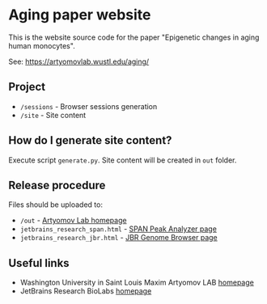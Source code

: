Aging paper website
===================
This is the website source code for the paper "Epigenetic changes in aging human monocytes".

See: https://artyomovlab.wustl.edu/aging/

Project
-------
* `/sessions`   - Browser sessions generation
* `/site`       - Site content

How do I generate site content?
-------------------------------
Execute script `generate.py`. Site content will be created in `out` folder.


Release  procedure
-----------------
Files should be uploaded to:
* `/out` - [Artyomov Lab homepage](https://artyomovlab.wustl.edu/aging/)        
* `jetbrains_research_span.html` - [SPAN Peak Analyzer page](https://research.jetbrains.org/groups/biolabs/tools/span-peak-analyzer)
* `jetbrains_research_jbr.html` - [JBR Genome Browser page](https://research.jetbrains.org/groups/biolabs/tools/jbr-genome-browser)

Useful links
------------
* Washington University in Saint Louis Maxim Artyomov LAB [homepage](https://artyomovlab.wustl.edu/site/)
* JetBrains Research BioLabs [homepage](https://research.jetbrains.org/groups/biolabs)

